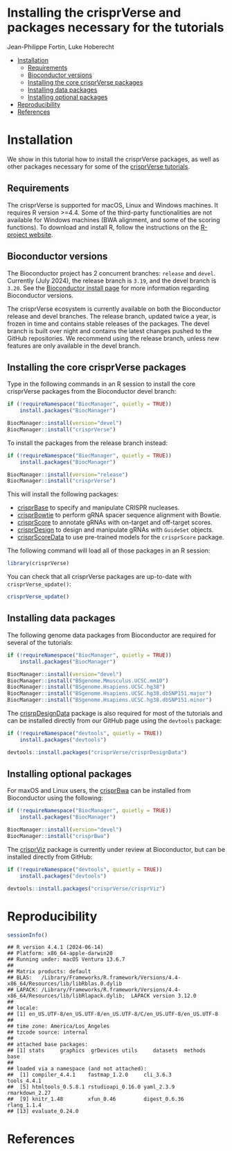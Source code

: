 Installing the crisprVerse and packages necessary for the tutorials
================
Jean-Philippe Fortin, Luke Hoberecht

-   <a href="#installation" id="toc-installation">Installation</a>
    -   <a href="#requirements" id="toc-requirements">Requirements</a>
    -   <a href="#bioconductor-versions"
        id="toc-bioconductor-versions">Bioconductor versions</a>
    -   <a href="#installing-the-core-crisprverse-packages"
        id="toc-installing-the-core-crisprverse-packages">Installing the core
        crisprVerse packages</a>
    -   <a href="#installing-data-packages"
        id="toc-installing-data-packages">Installing data packages</a>
    -   <a href="#installing-optional-packages"
        id="toc-installing-optional-packages">Installing optional packages</a>
-   <a href="#reproducibility" id="toc-reproducibility">Reproducibility</a>
-   <a href="#references" id="toc-references">References</a>

# Installation

We show in this tutorial how to install the crisprVerse packages, as
well as other packages necessary for some of the [crisprVerse
tutorials](https://github.com/crisprVerse/Tutorials).

## Requirements

The crisprVerse is supported for macOS, Linux and Windows machines. It
requires R version \>=4.4. Some of the third-party functionalities are
not available for Windows machines (BWA alignment, and some of the
scoring functions). To download and install R, follow the instructions
on the [R-project website](https://www.r-project.org/).

## Bioconductor versions

The Bioconductor project has 2 concurrent branches: `release` and
`devel`. Currently (July 2024), the release branch is `3.19`, and the
devel branch is `3.20`. See the [Bioconductor install
page](https://www.bioconductor.org/install/) for more information
regarding Bioconductor versions.

The crisprVerse ecosystem is currently available on both the
Bioconductor release and devel branches. The release branch, updated
twice a year, is frozen in time and contains stable releases of the
packages. The devel branch is built over night and contains the latest
changes pushed to the GitHub repositories. We recommend using the
release branch, unless new features are only available in the devel
branch.

## Installing the core crisprVerse packages

Type in the following commands in an R session to install the core
crisprVerse packages from the Bioconductor devel branch:

``` r
if (!requireNamespace("BiocManager", quietly = TRUE))
    install.packages("BiocManager")

BiocManager::install(version="devel")
BiocManager::install("crisprVerse")
```

To install the packages from the release branch instead:

``` r
if (!requireNamespace("BiocManager", quietly = TRUE))
    install.packages("BiocManager")

BiocManager::install(version="release")
BiocManager::install("crisprVerse")
```

This will install the following packages:

-   [crisprBase](https://github.com/crisprVerse/crisprBase) to specify
    and manipulate CRISPR nucleases.
-   [crisprBowtie](https://github.com/crisprVerse/crisprBowtie) to
    perform gRNA spacer sequence alignment with Bowtie.
-   [crisprScore](https://github.com/crisprVerse/crisprScore) to
    annotate gRNAs with on-target and off-target scores.
-   [crisprDesign](https://github.com/crisprVerse/crisprDesign) to
    design and manipulate gRNAs with `GuideSet` objects.
-   [crisprScoreData](https://github.com/crisprVerse/crisprScoreData) to
    use pre-trained models for the `crisprScore` package.

The following command will load all of those packages in an R session:

``` r
library(crisprVerse)
```

You can check that all crisprVerse packages are up-to-date with
`crisprVerse_update()`:

``` r
crisprVerse_update()
```

## Installing data packages

The following genome data packages from Bioconductor are required for
several of the tutorials:

``` r
if (!requireNamespace("BiocManager", quietly = TRUE))
    install.packages("BiocManager")

BiocManager::install(version="devel")
BiocManager::install("BSgenome.Mmusculus.UCSC.mm10")
BiocManager::install("BSgenome.Hsapiens.UCSC.hg38")
BiocManager::install("BSgenome.Hsapiens.UCSC.hg38.dbSNP151.major")
BiocManager::install("BSgenome.Hsapiens.UCSC.hg38.dbSNP151.minor")
```

The [crisrpDesignData](https://github.com/crisprVerse/crisprDesignData)
package is also required for most of the tutorials and can be installed
directly from our GitHub page using the `devtools` package:

``` r
if (!requireNamespace("devtools", quietly = TRUE))
    install.packages("devtools")

devtools::install.packages("crisprVerse/crisprDesignData")
```

## Installing optional packages

For maxOS and Linux users, the
[crisprBwa](https://github.com/crisprVerse/crisprBwa) can be installed
from Bioconductor using the following:

``` r
if (!requireNamespace("BiocManager", quietly = TRUE))
    install.packages("BiocManager")

BiocManager::install(version="devel")
BiocManager::install("crisprBwa")
```

The [crisprViz](https://github.com/crisprVerse/crisprViz) package is
currently under review at Bioconductor, but can be installed directly
from GitHub:

``` r
if (!requireNamespace("devtools", quietly = TRUE))
    install.packages("devtools")

devtools::install.packages("crisprVerse/crisprViz")
```

# Reproducibility

``` r
sessionInfo()
```

    ## R version 4.4.1 (2024-06-14)
    ## Platform: x86_64-apple-darwin20
    ## Running under: macOS Ventura 13.6.7
    ## 
    ## Matrix products: default
    ## BLAS:   /Library/Frameworks/R.framework/Versions/4.4-x86_64/Resources/lib/libRblas.0.dylib 
    ## LAPACK: /Library/Frameworks/R.framework/Versions/4.4-x86_64/Resources/lib/libRlapack.dylib;  LAPACK version 3.12.0
    ## 
    ## locale:
    ## [1] en_US.UTF-8/en_US.UTF-8/en_US.UTF-8/C/en_US.UTF-8/en_US.UTF-8
    ## 
    ## time zone: America/Los_Angeles
    ## tzcode source: internal
    ## 
    ## attached base packages:
    ## [1] stats     graphics  grDevices utils     datasets  methods   base     
    ## 
    ## loaded via a namespace (and not attached):
    ##  [1] compiler_4.4.1    fastmap_1.2.0     cli_3.6.3         tools_4.4.1      
    ##  [5] htmltools_0.5.8.1 rstudioapi_0.16.0 yaml_2.3.9        rmarkdown_2.27   
    ##  [9] knitr_1.48        xfun_0.46         digest_0.6.36     rlang_1.1.4      
    ## [13] evaluate_0.24.0

# References
